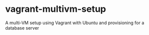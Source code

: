 # vagrant-multivm-setup
A multi-VM setup using Vagrant with Ubuntu and provisioning for a database server
